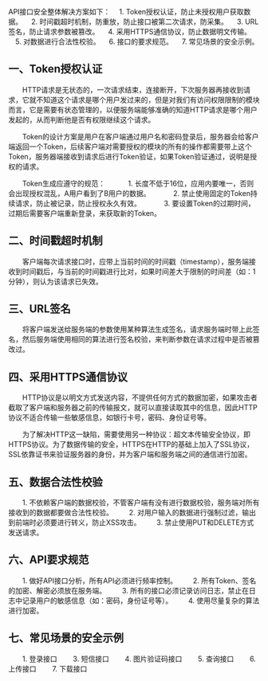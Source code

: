 API接口安全整体解决方案如下：
　1. Token授权认证，防止未授权用户获取数据。
　2. 时间戳超时机制，防重放，防止接口被第二次请求，防采集。
　3. URL签名，防止请求参数被篡改。
　4. 采用HTTPS通信协议，防止数据明文传输。
　5. 对数据进行合法性校验。
　6. 接口的要求规范。
　7. 常见场景的安全示例。

## 一、Token授权认证
　　HTTP请求是无状态的，一次请求结束，连接断开，下次服务器再接收到请求，它就不知道这个请求是哪个用户发过来的，但是对我们有访问权限限制的模块而言，它是需要有状态管理的，以便服务端能够准确的知道HTTP请求是哪个用户发起的，从而判断他是否有权限继续这个请求。  
  
　　Token的设计方案是用户在客户端通过用户名和密码登录后，服务器会给客户端返回一个Token，后续客户端对需要授权的模块的所有的操作都需要带上这个Token，服务器端接收到请求后进行Token验证，如果Token验证通过，说明是授权的请求。  

　　Token生成应遵守的规范：
　　　1. 长度不低于16位，应用内要唯一，否则会出现授权混乱，A用户看到了B用户的数据。
　　　2. 禁止使用固定的Token持续请求，防止被记录，防止授权永久有效。
　　　3. 要设置Token的过期时间，过期后需要客户端重新登录，来获取新的Token。

## 二、时间戳超时机制
　　客户端每次请求接口时，应带上当前时间的时间戳（timestamp），服务端接收到时间戳后，与当前的时间戳进行比对，如果时间差大于限制的时间差（如：1分钟），则认为该请求已失效。

## 三、URL签名
　　将客户端发送给服务端的参数使用某种算法生成签名，请求服务端时带上此签名，然后服务端使用相同的算法进行签名校验，来判断参数在请求过程中是否被篡改过。
  
## 四、采用HTTPS通信协议
　　HTTP协议是以明文方式发送内容，不提供任何方式的数据加密，如果攻击者截取了客户端和服务器之前的传输报文，就可以直接读取其中的信息，因此HTTP协议不适合传输一些敏感信息，如银行卡号，密码、身份证号等。  
   
　　为了解决HTTP这一缺陷，需要使用另一种协议：超文本传输安全协议，即HTTPS协议。为了数据传输的安全，HTTPS在HTTP的基础上加入了SSL协议，SSL依靠证书来验证服务器的身份，并为客户端和服务端之间的通信进行加密。
  
## 五、数据合法性校验
　　1. 不依赖客户端的数据校验，不管客户端有没有进行数据校验，服务端对所有接收到的数据都要做合法性校验。
　　2. 对用户输入的数据进行强制过滤，输出到前端时必须要进行转义，防止XSS攻击。
　　3. 禁止使用PUT和DELETE方式发送请求。

## 六、API要求规范
　　1. 做好API接口分析，所有API必须进行频率控制。
　　2. 所有Token、签名的加密、解密必须放在服务端。
　　3. 所有的接口必须记录访问日志，禁止在日志中记录用户的敏感信息（如：密码，身份证号等）。
　　4. 使用尽量复杂的算法进行加密。

## 七、常见场景的安全示例
　　1. 登录接口
　　3. 短信接口
　　4. 图片验证码接口
　　5. 查询接口
　　6. 上传接口
　　7. 下载接口
   
